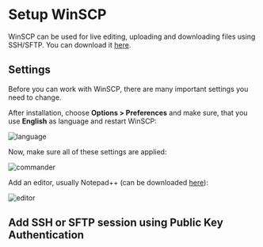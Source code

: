 # Setup WinSCP

WinSCP can be used for live editing, uploading and downloading files using SSH/SFTP. You can download it [here](https://winscp.net/eng/download.php).

## Settings

Before you can work with WinSCP, there are many important settings you need to change.

After installation, choose **Options > Preferences** and make sure, that you use **English** as language and restart WinSCP:

![language](https://user-images.githubusercontent.com/40885610/134816417-81087135-9160-436c-b5eb-3be32d3b27af.png)

Now, make sure all of these settings are applied:

![commander](https://user-images.githubusercontent.com/40885610/134816482-6d40878b-8a10-4f3b-b6f4-6f7a1587761e.png)

Add an editor, usually Notepad++ (can be downloaded [here](https://notepad-plus-plus.org/downloads/)):

![editor](https://user-images.githubusercontent.com/40885610/134816529-3d649062-efa5-4806-8c6c-0ffb85c09ed4.png)

## Add SSH or SFTP session using Public Key Authentication


